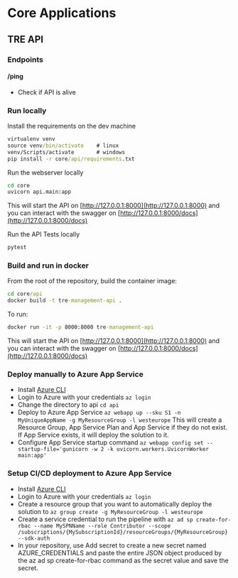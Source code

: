 # Core Applications

## TRE API

### Endpoints

#### /ping

- Check if API is alive

### Run locally

Install the requirements on the dev machine

```cmd
virtualenv venv
source venv/bin/activate    # linux
venv/Scripts/activate       # windows
pip install -r core/api/requirements.txt
```

Run the webserver locally

```cmd
cd core
uvicorn api.main:app
```

This will start the API on [http://127.0.0.1:8000](http://127.0.0.1:8000) and you can interact with the swagger on [http://127.0.0.1:8000/docs](http://127.0.0.1:8000/docs)

Run the API Tests locally

```cmd
pytest
```

### Build and run in docker

From the root of the repository, build the container image:

```cmd
cd core/api
docker build -t tre-management-api .
```

To run:
```cmd
docker run -it -p 8000:8000 tre-management-api
```

This will start the API on [http://127.0.0.1:8000](http://127.0.0.1:8000) and you can interact with the swagger on [http://127.0.0.1:8000/docs](http://127.0.0.1:8000/docs)

### Deploy manually to Azure App Service

- Install [Azure CLI](https://docs.microsoft.com/en-us/cli/azure/install-azure-cli)
- Login to Azure with your credentials `az login`
- Change the directory to api `cd api`
- Deploy to Azure App Service `az webapp up --sku S1 -n MyUniqueAppName -g MyResourceGroup -l westeurope` This will create a Resource Group, App Service Plan and App Service if they do not exist. If App Service exists, it will deploy the solution to it.
- Configure App Service startup command `az webapp config set --startup-file='gunicorn -w 2 -k uvicorn.workers.UvicornWorker main:app'`

### Setup CI/CD deployment to Azure App Service

- Install [Azure CLI](https://docs.microsoft.com/en-us/cli/azure/install-azure-cli)
- Login to Azure with your credentials `az login`
- Create a resource group that you want to automatically deploy the solution to `az group create -g MyResourceGroup -l westeurope`
- Create a service credential to run the pipeline with `az ad sp create-for-rbac --name MySPNName --role Contributor --scope /subscriptions/{MySubscriptionId}/resourceGroups/{MyResourceGroup} --sdk-auth`
- In your repository, use Add secret to create a new secret named AZURE_CREDENTIALS and paste the entire JSON object produced by the az ad sp create-for-rbac command as the secret value and save the secret.
